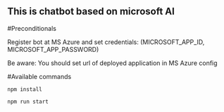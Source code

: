 ## This is chatbot based on microsoft AI


#Preconditionals

Register bot at MS Azure and set credentials: (MICROSOFT_APP_ID, MICROSOFT_APP_PASSWORD) 

Be aware:  You should set url of deployed application in MS Azure config



#Available commands

`npm install`

`npm run start`